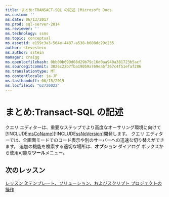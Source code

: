 ```yaml
---
title: まとめ:TRANSACT-SQL の記述 |Microsoft Docs
ms.custom: ''
ms.date: 06/13/2017
ms.prod: sql-server-2014
ms.reviewer: ''
ms.technology: ssms
ms.topic: conceptual
ms.assetid: e159c3a3-564e-4487-a538-b608dc29c235
author: stevestein
ms.author: sstein
manager: craigg
ms.openlocfilehash: 0bb00b699d08d29b79c16d0aa940a381723b5acf
ms.sourcegitcommit: 3026c22b7fba19059a769ea5f367c4f51efaf286
ms.translationtype: MT
ms.contentlocale: ja-JP
ms.lasthandoff: 06/15/2019
ms.locfileid: "62720022"
---
```

# <a name="summary-writing-transact-sql"></a>まとめ:Transact-SQL の記述
  クエリ エディターは、重要なステップでより高度なオーサリング環境に向けて[!INCLUDE[msCoName](../includes/msconame-md.md)][!INCLUDE[ssNoVersion](../includes/ssnoversion-md.md)]開発します。 クエリ エディターでは、全画面モードでのコード表示や別のサーバーへの迅速な切り替えができます。 追加の機能を検索する適切な場所は、**オプション** ダイアログ ボックスから使用可能な**ツール**メニュー。  
  
## <a name="next-lesson"></a>次のレッスン  
 [レッスン 3:テンプレート、ソリューション、およびスクリプト プロジェクトの操作](../ssms/tutorials/lesson-3-working-with-templates-solutions-and-script-projects.md)  
  
  
